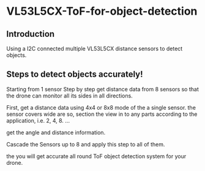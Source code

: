 # VL53L5CX-ToF-for-object-detection

## Introduction
Using a I2C connected multiple VL53L5CX distance sensors to detect objects. 

## Steps to detect objects accurately!
Starting from 1 sensor Step by step get distance data from 8 sensors so that the drone can monitor all its sides in all directions. 

First, get a distance data using 4x4 or 8x8 mode of the a single sensor. 
the sensor covers wide are so, section the view in to any parts according to the application, i.e. 2, 4, 8. ...

get the angle and distance information. 

Cascade the Sensors up to 8 and apply this step to all of them. 

the you will get accurate all round ToF  object detection system for your drone.



